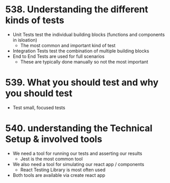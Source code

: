 # 538. Understanding the different kinds of tests

-   Unit Tests test the individual building blocks (functions and components in isloation)
    -   The most common and important kind of test
-   Integration Tests test the combination of multiple building blocks
-   End to End Tests are used for full scenarios
    -   These are typically done manually so not the most important

# 539. What you should test and why you should test

-   Test small, focused tests

# 540. understanding the Technical Setup & involved tools

-   We need a tool for running our tests and asserting our results
    -   Jest is the most common tool
-   We also need a tool for simulating our react app / components
    -   React Testing Library is most often used
-   Both tools are available via create react app
